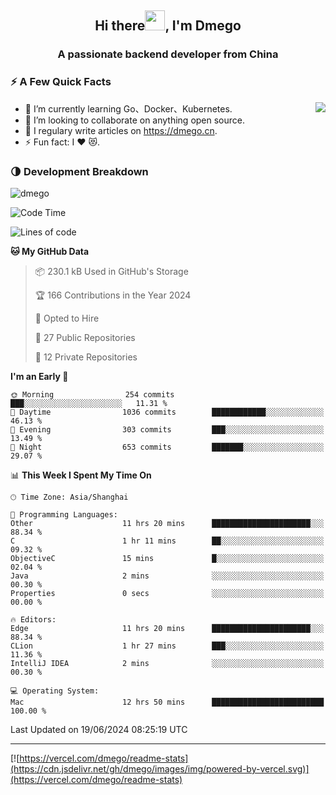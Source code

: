 <h2 align="center">Hi there<img src="https://cdn.jsdelivr.net/gh/dmego/images/img/Hi.gif" height="32" />, I'm Dmego </h2>
<h3 align="center">A passionate backend developer from China</h3>

### ⚡️ A Few Quick Facts

<img align="right" src="https://readme-stats-dmego.vercel.app/api?username=dmego&show_icons=true&icon_color=1573B3&hide_title=true&text_color=718096&bg_color=00000000&hide_border=true"/>

<ul>
    <li> 🌱 I’m currently learning Go、Docker、Kubernetes.</li>
    <li> 👯 I’m looking to collaborate on anything open source.</li>
    <li> 📝 I regulary write articles on <a href="https://dmego.cn">https://dmego.cn</a>.</li>
    <li> ⚡ Fun fact: I ❤️ 😻.</li>
</ul>

### 🌗 Development Breakdown

<img src="https://komarev.com/ghpvc/?username=dmego" alt="dmego" />

<!--START_SECTION:waka-->
![Code Time](http://img.shields.io/badge/Code%20Time-2%2C800%20hrs%2035%20mins-blue)

![Lines of code](https://img.shields.io/badge/From%20Hello%20World%20I%27ve%20Written-695.2%20thousand%20lines%20of%20code-blue)

**🐱 My GitHub Data** 

> 📦 230.1 kB Used in GitHub's Storage 
 > 
> 🏆 166 Contributions in the Year 2024
 > 
> 💼 Opted to Hire
 > 
> 📜 27 Public Repositories 
 > 
> 🔑 12 Private Repositories 
 > 
**I'm an Early 🐤** 

```text
🌞 Morning                254 commits         ███░░░░░░░░░░░░░░░░░░░░░░   11.31 % 
🌆 Daytime                1036 commits        ████████████░░░░░░░░░░░░░   46.13 % 
🌃 Evening                303 commits         ███░░░░░░░░░░░░░░░░░░░░░░   13.49 % 
🌙 Night                  653 commits         ███████░░░░░░░░░░░░░░░░░░   29.07 % 
```


📊 **This Week I Spent My Time On** 

```text
🕑︎ Time Zone: Asia/Shanghai

💬 Programming Languages: 
Other                    11 hrs 20 mins      ██████████████████████░░░   88.34 % 
C                        1 hr 11 mins        ██░░░░░░░░░░░░░░░░░░░░░░░   09.32 % 
ObjectiveC               15 mins             █░░░░░░░░░░░░░░░░░░░░░░░░   02.04 % 
Java                     2 mins              ░░░░░░░░░░░░░░░░░░░░░░░░░   00.30 % 
Properties               0 secs              ░░░░░░░░░░░░░░░░░░░░░░░░░   00.00 % 

🔥 Editors: 
Edge                     11 hrs 20 mins      ██████████████████████░░░   88.34 % 
CLion                    1 hr 27 mins        ███░░░░░░░░░░░░░░░░░░░░░░   11.36 % 
IntelliJ IDEA            2 mins              ░░░░░░░░░░░░░░░░░░░░░░░░░   00.30 % 

💻 Operating System: 
Mac                      12 hrs 50 mins      █████████████████████████   100.00 % 
```


 Last Updated on 19/06/2024 08:25:19 UTC
<!--END_SECTION:waka-->

---

[![https://vercel.com/dmego/readme-stats](https://cdn.jsdelivr.net/gh/dmego/images/img/powered-by-vercel.svg)](https://vercel.com/dmego/readme-stats)

